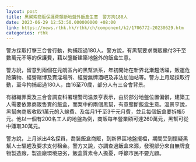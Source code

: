 ```yaml
---
layout: post
title: 黑幫索商販保護費壟斷地盤外飯盒生意　警方拘180人
date: 2023-06-29 12:53:50.000000000 +08:00
link: https://news.rthk.hk/rthk/ch/component/k2/1706772-20230629.htm
categories: rthk
---
```


警方採取打擊三合會行動，拘捕超過180人。警方說，有黑幫要求商販繳付3千至數萬元不等的保護費，藉以壟斷建築地盤外的飯盒生意。

警方說，留意到兩個在元朗區內的黑幫派系，年初開始在新界北漸趨活躍，販運危險藥物、經營賭博及賣淫場所、經營無牌酒吧及非法加油站等。警方上月起採取行動，至今拘捕超過180人，由16至70歲，部分人有三合會背景。

有組織罪案及三合會調查科署理警司温景亨表示，由於部分地盤位置偏僻，建築工人需要依靠商販售賣的飯盒，而案中的兩個黑幫，有意壟斷飯盒生意。溫景亨說，黑幫向商販收取1萬元的入線費、及每月1千至3千元月費，並且每個飯盒要拆帳5元。他以一個有200名工人的地盤為例，商販每年營業額可達260萬元，黑幫可從中賺取30萬元。

警方說，上月派出4名探員，喬裝飯盒商販，到新界區地盤擺檔，期間受到懷疑黑幫人士驅趕及要求支付租金。警方又說，亦調查過飯盒來源，發現部分來自無牌食物製造廠，製造廠環境惡劣，飯盒質素令人擔憂，呼籲市民不要光顧。
